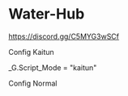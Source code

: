 # Water-Hub
https://discord.gg/C5MYG3wSCf

Config Kaitun

_G.Script_Mode = "kaitun"


Config Normal

